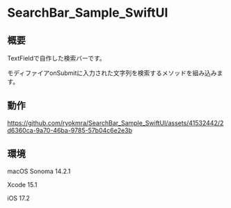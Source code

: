 # SearchBar_Sample_SwiftUI

## 概要

TextFieldで自作した検索バーです。

モディファイアonSubmitに入力された文字列を検索するメソッドを組み込みます。

## 動作

https://github.com/ryokmra/SearchBar_Sample_SwiftUI/assets/41532442/2d6360ca-9a70-46ba-9785-57b04c6e2e3b

## 環境

macOS Sonoma 14.2.1

Xcode 15.1

iOS 17.2
